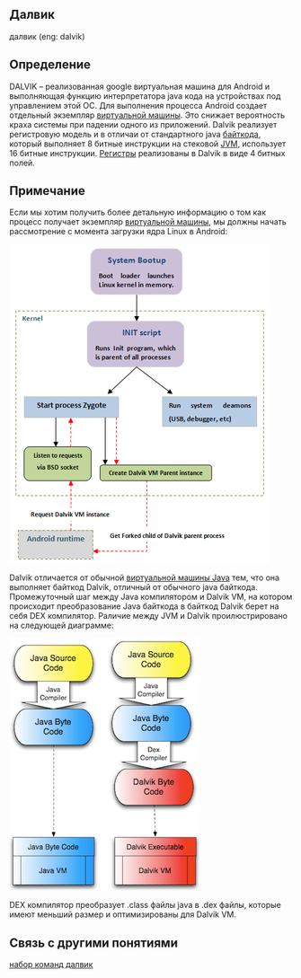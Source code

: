 ## Далвик
далвик (eng: dalvik) 

## Определение
DALVIK – реализованная google виртуальная машина для Android и выполняющая функцию интерпретатора java кода на устройствах под управлением этой ОС. Для выполнения процесса Android создает отдельный экземпляр [виртуальной машины](virtual_machines_1.md). Это снижает вероятность краха системы при падении одного из приложений. Dalvik реализует регистровую модель и в отличаи от стандартного java [байткода](byte-code.md), который выполняет 8 битные инструкции на стековой [JVM](java_virtual_machine.md), использует 16 битные инструкции. [Регистры](register.md) реализованы в Dalvik в виде 4 битных полей.

## Примечание

Если мы хотим получить более детальную информацию о том как процесс получает экземпляр [виртуальной машины](virtual_machines_1.md), мы должны начать рассмотрение с момента загрузки ядра Linux в Android:

![androidboot](images/androidboot.png)

Dalvik отличается от обычной [виртуальной машины Java](java_virtual_machine.md) тем, что она выполняет байткод Dalvik, отличный от обычного java байткода. Промежуточный шаг между Java компилятором и Dalvik VM, на котором происходит преобразование Java байткода в байткод Dalvik берет на себя DEX компилятор. Раличие между JVM и Dalvik проилюстрировано на следующей диаграмме:

![dalvikoperation](images/dalvikoperation.png)

DEX компилятор преобразует .class файлы java в .dex файлы, которые имеют меньший размер и оптимизированы для Dalvik VM.

## Cвязь с другими понятиями 
[набор команд далвик](command_set_Davlik.md)
